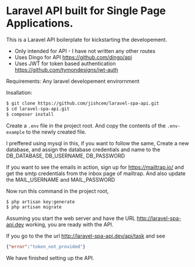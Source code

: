 # Laravel API built for Single Page Applications.

This is a Laravel API boilerplate for kickstarting the developement.

  - Only intended for API - I have not written any other routes
  - Uses Dingo for API https://github.com/dingo/api
  - Uses JWT for token based authentication https://github.com/tymondesigns/jwt-auth

Requirements:
    Any laravel developement envirornment

Insallation:

```sh
$ git clone https://github.com/jishcem/laravel-spa-api.git
$ cd laravel-spa-api.git
$ composer install
```

Create a `.env` file in the project root. And copy the contents of the `.env-example` to the newly created file.

I preffered using mysql in this, if you want to follow the same,
Create a new database, and assign the database credentials and name to the DB_DATABASE, DB_USERNAME, DB_PASSWORD

If you want to see the emails in action, sign up for https://mailtrap.io/ and get the smtp credentials from the inbox page of mailtrap. And also update the MAIL_USERNAME and MAIL_PASSWORD

Now run this command in the project root,

```sh
$ php artisan key:generate
$ php artisan migrate
```

Assuming you start the web server and have the URL http://laravel-spa-api.dev working, you are ready with the API.

If you go to the the url http://laravel-spa-api.dev/api/task and see

```json
{"error":"token_not_provided"}
```

We have finished setting up the API.


